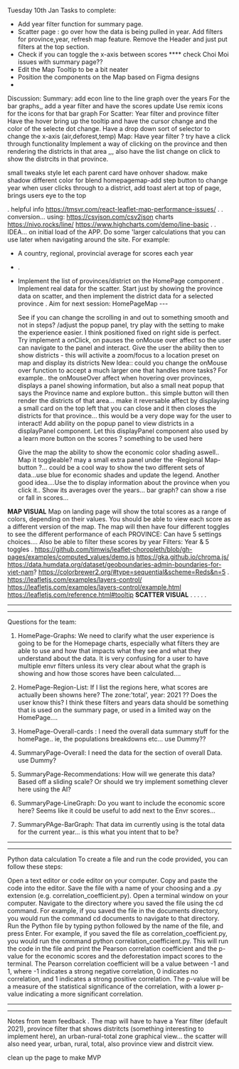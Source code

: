 Tuesday 10th Jan Tasks to complete:

- Add year filter function for summary page.
- Scatter page : go over how the data is being pulled in year. Add filters for province,year, refresh map feature. Remove the Header and just put filters at the top section.
- Check if you can toggle the x-axis between scores
  \*\*\*\* check Choi Moi issues with summary page??
- Edit the Map Tooltip to be a bit neater
- Position the components on the Map based on Figma designs
-

Discussion:
Summary:
add econ line to the line graph over the years
For the bar graphs,, add a year filter and have the scores update
Use remix icons for the icons for that bar graph
For
Scatter:
Year filter and province filter
Have the hover bring up the tooltip and have the cursor change and the color of the selecte dot change.
Have a drop down sort of selector to change the x-axis (air,deforest,temp)
Map:
Have year filter ? try have a click through functionality
Implement a way of clicking on the province and then rendering the districts in that area ,,, also have the list change on click to show the distrcits in that province.

small tweaks style
let each parent card have onhover shadow. make shadow different color for blend
homepagemap-add step button to change year
when user clicks through to a district, add toast alert at top of page, brings users eye to the top

.
helpful info
https://tmsvr.com/react-leaflet-map-performance-issues/
.
.
conversion...
using: https://csvjson.com/csv2json
charts
https://nivo.rocks/line/
https://www.highcharts.com/demo/line-basic
.
.
IDEA...
on initial load of the APP. Do some 'larger calculations that you can use later when navigating around the site.
For example:

- A country, regional, provincial average for scores each year
- .
- Implement the list of provinces/district on the HomePage component
  .
  Implement real data for the scatter. Start just by showing the province data on scatter, and then implement the district data for a selected province
  .
  Aim for next session:
  HomePageMap ---

  See if you can change the scrolling in and out to something smooth and not in steps?
  /adjust the popup panel, try play with the setting to make the experience easier. I think positioned fixed on right side is perfect. Try implement a onClick, on pauses the onMouse over affect so the user can navigate to the panel and interact. Give the user the ability then to show districts - this will activite a zoom/focus to a location preset on map and display its districts
  New Idea:: could you change the onMouse over function to accept a much larger one that handles more tasks?
  For example.. the onMouseOver affect when hovering over provinces, displays a panel showing information, but also a small neat popup that says the Province name and explore button.. this simple button will then render the districts of that area... make it reversable affect by displaying a small card on the top left that you can close and it then closes the districts for that province... this would be a very dope way for the user to interact!
  Add ability on the popup panel to view districts in a displayPanel component. Let this displayPanel component also used by a learn more button on the scores ? something to be used here

  Give the map the ability to show the economic color shading aswell.. Map it toggleable? may a small extra panel under the -Regional Map- button ?... could be a cool way to show the two different sets of data...use blue for economic shades and update the legend.
  Another good idea....Use the <BasicInfoComponent> to display information about the province when you click it.. Show its averages over the years... bar graph? can show a rise or fall in scores...

**MAP VISUAL**
Map on landing page will show the total scores as a range of colors, depending on their values. You should be able to view each score as a different version of the map.
The map will then have four different toggles to see the different performance of each PROVINCE: Can have 5 settings choices....
Also be able to filter these scores by year
Filters: Year & 5 toggles
.
https://github.com/timwis/leaflet-choropleth/blob/gh-pages/examples/computed_values/demo.js
https://gka.github.io/chroma.js/
https://data.humdata.org/dataset/geoboundaries-admin-boundaries-for-viet-nam?
https://colorbrewer2.org/#type=sequential&scheme=Reds&n=5
.
https://leafletjs.com/examples/layers-control/
https://leafletjs.com/examples/layers-control/example.html
https://leafletjs.com/reference.html#tooltip
**SCATTER VISUAL**
.
.
.
.
.

---

---

Questions for the team:

1. HomePage-Graphs: We need to clarify what the user experience is going to be for the Homepage charts, especially what filters they are able to use and how that impacts what they see and what they understand about the data. It is very confusing for a user to have multiple envr filters unless its very clear about what the graph is showing and how those scores have been calculated....

2. HomePage-Region-List: If I list the regions here, what scores are actually been showns here? The zone:'total', year: 2021 ?? Does the user know this? I think these filters and years data should be something that is used on the summary page, or used in a limited way on the HomePage....
3. HomePage-Overall-cards : I need the overall data summary stuff for the homePage.. ie, the populations breakdowns etc... use Dummy??
4. SummaryPage-Overall: I need the data for the section of overall Data. use Dummy?
5. SummaryPage-Recommendations: How will we generate this data? Based off a sliding scale? Or should we try implement something clever here using the AI?
6. SummaryPage-LineGraph: Do you want to include the economic score here? Seems like it could be useful to add next to the Envr scores...
7. SummaryPAge-BarGraph: That data im currently using is the total data for the current year... is this what you intent that to be?

---

---

Python data calculation
To create a file and run the code provided, you can follow these steps:

Open a text editor or code editor on your computer.
Copy and paste the code into the editor.
Save the file with a name of your choosing and a .py extension (e.g. correlation_coefficient.py).
Open a terminal window on your computer.
Navigate to the directory where you saved the file using the cd command. For example, if you saved the file in the documents directory, you would run the command cd documents to navigate to that directory.
Run the Python file by typing python followed by the name of the file, and press Enter. For example, if you saved the file as correlation_coefficient.py, you would run the command python correlation_coefficient.py.
This will run the code in the file and print the Pearson correlation coefficient and the p-value for the economic scores and the deforestation impact scores to the terminal. The Pearson correlation coefficient will be a value between -1 and 1, where -1 indicates a strong negative correlation, 0 indicates no correlation, and 1 indicates a strong positive correlation. The p-value will be a measure of the statistical significance of the correlation, with a lower p-value indicating a more significant correlation.

---

---

Notes from team feedback
.
The map will have to have a Year filter (default 2021), province filter that shows distritcts (something interesting to implement here), an urban-rural-total zone graphical view...
the scatter will also need year, urban, rural, total, also province view and distrcit view.

clean up the page to make MVP
